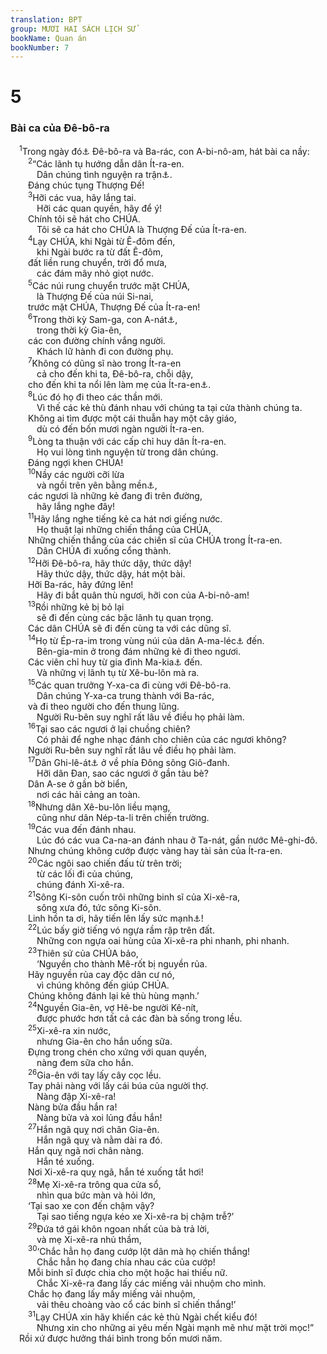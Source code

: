 ```yaml
---
translation: BPT
group: MƯƠI HAI SÁCH LỊCH SỬ
bookName: Quan án 
bookNumber: 7
---
```


<div class="title"><h1>5</h1><h3>Bài ca của Đê-bô-ra</h3></div>
<span class="verse cac_5_1"> <sup>1</sup>Trong ngày đó<a data-toggle="tooltip" data-placement="bottom" title="Đây là một bài ca rất xưa và nhiều câu trong tiếng Hê-bơ-rơ rất khó hiểu.">⚓</a> Đê-bô-ra và Ba-rác, con A-bi-nô-am, hát bài ca nầy:<br/></span>
<span class="verse cac_5_2">  <sup>2</sup>“Các lãnh tụ hướng dẫn dân Ít-ra-en.<br/>   Dân chúng tình nguyện ra trận<a data-toggle="tooltip" data-placement="bottom" title="Đây cũng có nghĩa “Khi các lãnh tụ hướng dẫn dân Ít-ra-en” hay “Khi những người để tóc dài trong Ít-ra-en.” Các binh sĩ thời xưa thường để tóc dài như là của dâng lên cho Thượng Đế.">⚓</a>.<br/>  Đáng chúc tụng Thượng Đế!<br/></span>
<span class="verse cac_5_3">  <sup>3</sup>Hỡi các vua, hãy lắng tai.<br/>   Hỡi các quan quyền, hãy để ý!<br/>  Chính tôi sẽ hát cho CHÚA.<br/>   Tôi sẽ ca hát cho CHÚA là Thượng Đế của Ít-ra-en.<br/></span>
<span class="verse cac_5_4">  <sup>4</sup>Lạy CHÚA, khi Ngài từ Ê-đôm đến,<br/>   khi Ngài bước ra từ đất Ê-đôm,<br/>  đất liền rung chuyển, trời đổ mưa,<br/>   các đám mây nhỏ giọt nước.<br/></span>
<span class="verse cac_5_5">  <sup>5</sup>Các núi rung chuyển trước mặt CHÚA,<br/>   là Thượng Đế của núi Si-nai,<br/>  trước mặt CHÚA, Thượng Đế của Ít-ra-en!<br/></span>
<span class="verse cac_5_6">  <sup>6</sup>Trong thời kỳ Sam-ga, con A-nát<a data-toggle="tooltip" data-placement="bottom" title="Một quan án trong Ít-ra-en. Xem 3:31.">⚓</a>,<br/>   trong thời kỳ Gia-ên,<br/>  các con đường chính vắng người.<br/>   Khách lữ hành đi con đường phụ.<br/></span>
<span class="verse cac_5_7">  <sup>7</sup>Không có dũng sĩ nào trong Ít-ra-en<br/>   cả cho đến khi ta, Đê-bô-ra, chỗi dậy,<br/>  cho đến khi ta nổi lên làm mẹ của Ít-ra-en<a data-toggle="tooltip" data-placement="bottom" title="Hay “cho đến khi ta, Đê-bô-ra, đến làm mẹ của Ít-ra-en” hoặc “cho đến khi ta lập ngươi, Đê-bô-ra, làm mẹ của Ít-ra-en.”">⚓</a>.<br/></span>
<span class="verse cac_5_8">  <sup>8</sup>Lúc đó họ đi theo các thần mới.<br/>   Vì thế các kẻ thù đánh nhau với chúng ta tại cửa thành chúng ta.<br/>  Không ai tìm được một cái thuẫn hay một cây giáo,<br/>   dù có đến bốn mươi ngàn người Ít-ra-en.<br/></span>
<span class="verse cac_5_9">  <sup>9</sup>Lòng ta thuận với các cấp chỉ huy dân Ít-ra-en.<br/>   Họ vui lòng tình nguyện từ trong dân chúng.<br/>  Đáng ngợi khen CHÚA!<br/></span>
<span class="verse cac_5_10">  <sup>10</sup>Nầy các người cỡi lừa<br/>   và ngồi trên yên bằng mền<a data-toggle="tooltip" data-placement="bottom" title="Nghĩa của cụm từ nầy trong tiếng Hê-bơ-rơ không rõ.">⚓</a>,<br/>  các ngươi là những kẻ đang đi trên đường,<br/>   hãy lắng nghe đây!<br/></span>
<span class="verse cac_5_11">  <sup>11</sup>Hãy lắng nghe tiếng kẻ ca hát nơi giếng nước.<br/>   Họ thuật lại những chiến thắng của CHÚA,<br/>  Những chiến thắng của các chiến sĩ của CHÚA trong Ít-ra-en.<br/>   Dân CHÚA đi xuống cổng thành.<br/></span>
<span class="verse cac_5_12">  <sup>12</sup>Hỡi Đê-bô-ra, hãy thức dậy, thức dậy!<br/>   Hãy thức dậy, thức dậy, hát một bài.<br/>  Hỡi Ba-rác, hãy đứng lên!<br/>   Hãy đi bắt quân thù ngươi, hỡi con của A-bi-nô-am!<br/></span>
<span class="verse cac_5_13">  <sup>13</sup>Rồi những kẻ bị bỏ lại<br/>   sẽ đi đến cùng các bậc lãnh tụ quan trọng.<br/>  Các dân CHÚA sẽ đi đến cùng ta với các dũng sĩ.<br/></span>
<span class="verse cac_5_14">  <sup>14</sup>Họ từ Ép-ra-im trong vùng núi của dân A-ma-léc<a data-toggle="tooltip" data-placement="bottom" title="Vùng định cư của chi tộc Ép-ra-im.">⚓</a> đến.<br/>   Bên-gia-min ở trong đám những kẻ đi theo ngươi.<br/>  Các viên chỉ huy từ gia đình Ma-kia<a data-toggle="tooltip" data-placement="bottom" title="Gia đình nầy là một phần của chi tộc Ma-na-xe định cư phía Đông sông Giô-đanh.">⚓</a> đến.<br/>   Và những vị lãnh tụ từ Xê-bu-lôn mà ra.<br/></span>
<span class="verse cac_5_15">  <sup>15</sup>Các quan trưởng Y-xa-ca đi cùng với Đê-bô-ra.<br/>   Dân chúng Y-xa-ca trung thành với Ba-rác,<br/>  và đi theo người cho đến thung lũng.<br/>   Người Ru-bên suy nghĩ rất lâu về điều họ phải làm.<br/></span>
<span class="verse cac_5_16">  <sup>16</sup>Tại sao các ngươi ở lại chuồng chiên?<br/>   Có phải để nghe nhạc đánh cho chiên của các ngươi không?<br/>  Người Ru-bên suy nghĩ rất lâu về điều họ phải làm.<br/></span>
<span class="verse cac_5_17">  <sup>17</sup>Dân Ghi-lê-át<a data-toggle="tooltip" data-placement="bottom" title="Đây là vùng phía Đông sông Giô-đanh.">⚓</a> ở về phía Đông sông Giô-đanh.<br/>   Hỡi dân Đan, sao các ngươi ở gần tàu bè?<br/>  Dân A-se ở gần bờ biển,<br/>   nơi các hải cảng an toàn.<br/></span>
<span class="verse cac_5_18">  <sup>18</sup>Nhưng dân Xê-bu-lôn liều mạng,<br/>   cũng như dân Nép-ta-li trên chiến trường.<br/></span>
<span class="verse cac_5_19">  <sup>19</sup>Các vua đến đánh nhau.<br/>   Lúc đó các vua Ca-na-an đánh nhau ở Ta-nát, gần nước Mê-ghi-đô.<br/>  Nhưng chúng không cướp được vàng hay tài sản của Ít-ra-en.<br/></span>
<span class="verse cac_5_20">  <sup>20</sup>Các ngôi sao chiến đấu từ trên trời;<br/>   từ các lối đi của chúng,<br/>   chúng đánh Xi-xê-ra.<br/></span>
<span class="verse cac_5_21">  <sup>21</sup>Sông Ki-sôn cuốn trôi những binh sĩ của Xi-xê-ra,<br/>   sông xưa đó, tức sông Ki-sôn.<br/>  Linh hồn ta ơi, hãy tiến lên lấy sức mạnh<a data-toggle="tooltip" data-placement="bottom" title="Hay “các con ngựa bạo dạn của Ngài hãy tiến lên.”">⚓</a>!<br/></span>
<span class="verse cac_5_22">  <sup>22</sup>Lúc bấy giờ tiếng vó ngựa rầm rập trên đất.<br/>   Những con ngựa oai hùng của Xi-xê-ra phi nhanh, phi nhanh.<br/></span>
<span class="verse cac_5_23">  <sup>23</sup>Thiên sứ của CHÚA bảo,<br/>   ‘Nguyền cho thành Mê-rốt bị nguyền rủa.<br/>  Hãy nguyền rủa cay độc dân cư nó,<br/>   vì chúng không đến giúp CHÚA.<br/>  Chúng không đánh lại kẻ thù hùng mạnh.’<br/></span>
<span class="verse cac_5_24">  <sup>24</sup>Nguyền Gia-ên, vợ Hê-be người Kê-nít,<br/>   được phước hơn tất cả các đàn bà sống trong lều.<br/></span>
<span class="verse cac_5_25">  <sup>25</sup>Xi-xê-ra xin nước,<br/>   nhưng Gia-ên cho hắn uống sữa.<br/>  Đựng trong chén cho xứng với quan quyền,<br/>   nàng đem sữa cho hắn.<br/></span>
<span class="verse cac_5_26">  <sup>26</sup>Gia-ên với tay lấy cây cọc lều.<br/>  Tay phải nàng với lấy cái búa của người thợ.<br/>   Nàng đập Xi-xê-ra!<br/>  Nàng bửa đầu hắn ra!<br/>   Nàng bửa và xoi lủng đầu hắn!<br/></span>
<span class="verse cac_5_27">  <sup>27</sup>Hắn ngã quỵ nơi chân Gia-ên.<br/>   Hắn ngã quỵ và nằm dài ra đó.<br/>  Hắn quỵ ngã nơi chân nàng.<br/>   Hắn té xuống.<br/>  Nơi Xi-xê-ra quỵ ngã, hắn té xuống tắt hơi!<br/></span>
<span class="verse cac_5_28">  <sup>28</sup>Mẹ Xi-xê-ra trông qua cửa sổ,<br/>   nhìn qua bức màn và hỏi lớn,<br/>  ‘Tại sao xe con đến chậm vậy?<br/>   Tại sao tiếng ngựa kéo xe Xi-xê-ra bị chậm trễ?’<br/></span>
<span class="verse cac_5_29">  <sup>29</sup>Đứa tớ gái khôn ngoan nhất của bà trả lời,<br/>   và mẹ Xi-xê-ra nhủ thầm,<br/></span>
<span class="verse cac_5_30">  <sup>30</sup>‘Chắc hẳn họ đang cướp lột dân mà họ chiến thắng!<br/>   Chắc hẳn họ đang chia nhau các của cướp!<br/>  Mỗi binh sĩ được chia cho một hoặc hai thiếu nữ.<br/>   Chắc Xi-xê-ra đang lấy các miếng vải nhuộm cho mình.<br/>  Chắc họ đang lấy mấy miếng vải nhuộm,<br/>   vải thêu choàng vào cổ các binh sĩ chiến thắng!’<br/></span>
<span class="verse cac_5_31">  <sup>31</sup>Lạy CHÚA xin hãy khiến các kẻ thù Ngài chết kiểu đó!<br/>   Nhưng xin cho những ai yêu mến Ngài mạnh mẽ như mặt trời mọc!”<br/> Rồi xứ được hưởng thái bình trong bốn mươi năm.<br/></span>

